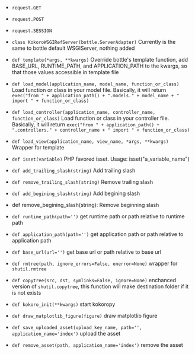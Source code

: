 * `request.GET`

* `request.POST`

* `request.SESSION`

* `class KokoroWSGIRefServer(bottle.ServerAdapter)`
    Currently is the same to bottle default WSGIServer, nothing added
     
* `def template(*args, **kwargs)`
    Override bottle's template function, add BASE_URL, RUNTIME_PATH, and APPLICATION_PATH to the kwargs, so that those values accessible in template file

* `def load_model(application_name, model_name, function_or_class)`
    Load function or class in your model file.
    Basically, it will return `exec("from " + application_path() + ".models." + model_name + " import " + function_or_class)`

* `def load_controller(application_name, controller_name, function_or_class)`
    Load function or class in your controller file.
    Basically, it will return `exec("from " + application_path() + ".controllers." + controller_name + " import " + function_or_class)`

* `def load_view(application_name, view_name, *args, **kwargs)`
    Wrapper for template

* `def isset(variable)`
    PHP favored isset. Usage: isset("a_variable_name")

* `def add_trailing_slash(string)`
    Add trailing slash

* `def remove_trailing_slash(string)`
    Remove trailing slash

* `def add_begining_slash(string)`
    Add begining slash

* def remove_begining_slash(string):
    Remove beginning slash

* `def runtime_path(path='')`
    get runtime path or path relative to runtime path

* `def application_path(path='')`
    get application path or path relative to application path

* `def base_url(url='')`
    get base url or path relative to base url 

* `def rmtree(path, ignore_errors=False, onerror=None)`
    wrapper for `shutil.rmtree`

* `def copytree(src, dst, symlinks=False, ignore=None)`
    enchanced version of `shutil.copytree`, this function will make destination folder if it is not exists

* `def kokoro_init(**kwargs)`
    start kokoropy

* `def draw_matplotlib_figure(figure)`
    draw matplotlib figure
    
* `def save_uploaded_asset(upload_key_name, path='', application_name='index')`
    upload the asset

* `def remove_asset(path, application_name='index')`
    remove the asset